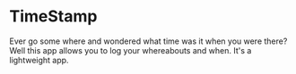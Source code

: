 # TimeStamp
Ever go some where and wondered what time was it when you were there? Well this app allows you to log your whereabouts and when. It's a lightweight app.
